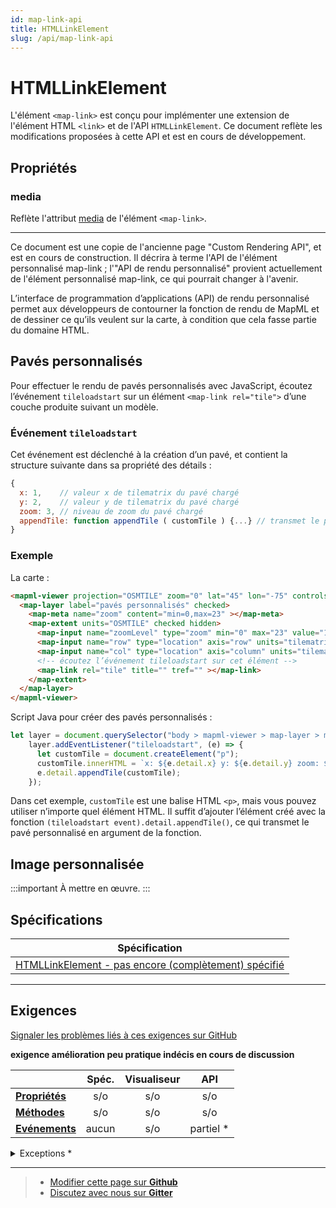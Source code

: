 ```yaml
---
id: map-link-api
title: HTMLLinkElement
slug: /api/map-link-api
---
```


# HTMLLinkElement

L'élément `<map-link>` est conçu pour implémenter une extension de l'élément HTML `<link>` 
et de l'API `HTMLLinkElement`. Ce document reflète les modifications proposées à cette
API et est en cours de développement.

## Propriétés

### media

Reflète l'attribut [media](../elements/link#media) de l'élément `<map-link>`.

---

Ce document est une copie de l'ancienne page "Custom Rendering API", et est 
en cours de construction.  Il décrira à terme l'API de l'élément personnalisé map-link ;
l'"API de rendu personnalisé" provient actuellement de l'élément personnalisé map-link,
ce qui pourrait changer à l'avenir.

L’interface de programmation d’applications (API) de rendu personnalisé permet aux développeurs de contourner la fonction de rendu de MapML et de dessiner ce qu’ils veulent sur la carte, à condition que cela fasse partie du domaine HTML.

## Pavés personnalisés

Pour effectuer le rendu de pavés personnalisés avec JavaScript, écoutez l’événement `tileloadstart` sur un élément `<map-link rel="tile">` d’une couche produite suivant un modèle.

### Événement `tileloadstart` 

Cet événement est déclenché à la création d’un pavé, et contient la structure suivante dans sa propriété des détails :
```js
{
  x: 1,    // valeur x de tilematrix du pavé chargé
  y: 2,    // valeur y de tilematrix du pavé chargé
  zoom: 3, // niveau de zoom du pavé chargé
  appendTile: function appendTile ( customTile ) {...} // transmet le pavé personnalisé comme un argument de fonction
}
```


### Exemple

La carte :
```html
<mapml-viewer projection="OSMTILE" zoom="0" lat="45" lon="-75" controls>
  <map-layer label="pavés personnalisés" checked>
    <map-meta name="zoom" content="min=0,max=23" ></map-meta>
    <map-extent units="OSMTILE" checked hidden>
      <map-input name="zoomLevel" type="zoom" min="0" max="23" value="1" ></map-input>
      <map-input name="row" type="location" axis="row" units="tilematrix" min="0" max="2" ></map-input>
      <map-input name="col" type="location" axis="column" units="tilematrix" min="0" max="2" ></map-input>
      <!-- écoutez l’événement tileloadstart sur cet élément -->
      <map-link rel="tile" title="" tref="" ></map-link>
    </map-extent>
  </map-layer>
</mapml-viewer>
```


Script Java pour créer des pavés personnalisés :
```js
let layer = document.querySelector("body > mapml-viewer > map-layer > map-extent > map-link");
    layer.addEventListener("tileloadstart", (e) => {
      let customTile = document.createElement("p");
      customTile.innerHTML = `x: ${e.detail.x} y: ${e.detail.y} zoom: ${e.detail.zoom}`;
      e.detail.appendTile(customTile);
    });
```

Dans cet exemple, `customTile` est une balise HTML `<p>`, mais vous  pouvez utiliser n’importe quel élément HTML. Il suffit d’ajouter l’élément créé avec la fonction `(tileloadstart event).detail.appendTile()`, ce qui transmet le pavé personnalisé en argument de la fonction.


## Image personnalisée

:::important
À mettre en œuvre.
:::

## Spécifications

| Spécification                                                |
|--------------------------------------------------------------|
| [HTMLLinkElement - pas encore (complètement) spécifié](https://maps4html.org/MapML-Specification/spec/#the-link-element) |

---

## Exigences

[Signaler les problèmes liés à ces exigences sur GitHub](https://github.com/Maps4HTML/HTML-Map-Element-UseCases-Requirements/issues/new?title=-SUMMARIZE+THE+PROBLEM-&body=-DESCRIBE+THE+PROBLEM-)

<p><b><span class="requirement">exigence</span>
<span class="enhancement">amélioration</span>
<span class="impractical">peu pratique</span>
<span class="undecided">indécis</span>
<span class="discussion">en cours de discussion</span></b></p>

|  | Spéc. | Visualiseur | API |
|:---------------------------------------------------------------------------------|:------: |:-----: |:---: |
| [**Propriétés**](#propriétés) | s/o | s/o | s/o |
| [**Méthodes**](#méthodes) | s/o | s/o | s/o |
| [**Evénements**](#evénements) | aucun | s/o | partiel * |


<details>
<summary>Exceptions *</summary>
<ol>
<li>L'élément &lt;map-link&gt; émettra l'événement tileloadstart, mais son comportement est expérimental et nécessite un balisage conforme à l'exemple donné ci-dessus.</li>
</ol>

</details>

---

> - [Modifier cette page sur **Github**](https://github.com/Maps4HTML/web-map-doc/edit/main/i18n/fr/docusaurus-plugin-content-docs/current/api/map-link-api.md)
> - [Discutez avec nous sur **Gitter**](https://gitter.im/Maps4HTML/chat)
